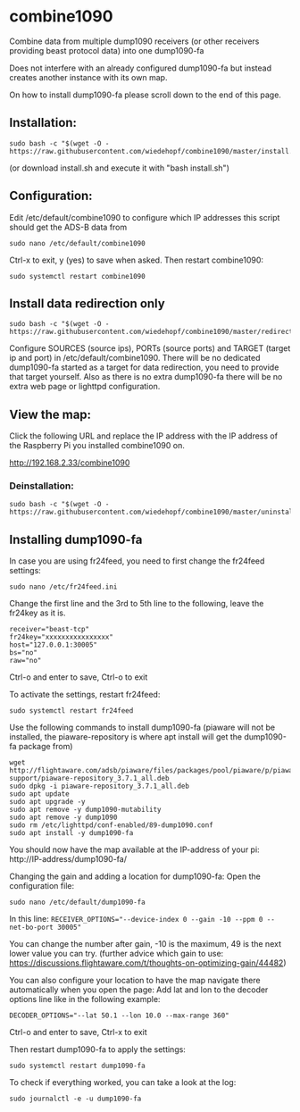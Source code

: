 # combine1090
Combine data from multiple dump1090 receivers (or other receivers providing beast protocol data) into one dump1090-fa

Does not interfere with an already configured dump1090-fa but instead creates another instance with its own map.

On how to install dump1090-fa please scroll down to the end of this page.

## Installation:
```
sudo bash -c "$(wget -O - https://raw.githubusercontent.com/wiedehopf/combine1090/master/install.sh)"
```
(or download install.sh and execute it with "bash install.sh")

## Configuration:

Edit /etc/default/combine1090 to configure which IP addresses this script should get the ADS-B data from
```
sudo nano /etc/default/combine1090
```
Ctrl-x to exit, y (yes) to save when asked.
Then restart combine1090:
```
sudo systemctl restart combine1090
```

## Install data redirection only
```
sudo bash -c "$(wget -O - https://raw.githubusercontent.com/wiedehopf/combine1090/master/redirect_only.sh)"
```
Configure SOURCES (source ips), PORTs (source ports) and TARGET (target ip and port) in /etc/default/combine1090.
There will be no dedicated dump1090-fa started as a target for data redirection, you need to provide that target yourself.
Also as there is no extra dump1090-fa there will be no extra web page or lighttpd configuration.

## View the map:

Click the following URL and replace the IP address with the IP address of the Raspberry Pi you installed combine1090 on.

http://192.168.2.33/combine1090


### Deinstallation:
```
sudo bash -c "$(wget -O - https://raw.githubusercontent.com/wiedehopf/combine1090/master/uninstall.sh)"
```



## Installing dump1090-fa

In case you are using fr24feed, you need to first change the fr24feed settings:
```
sudo nano /etc/fr24feed.ini
```
Change the first line and the 3rd to 5th line to the following, leave the fr24key as it is.
```
receiver="beast-tcp"
fr24key="xxxxxxxxxxxxxxxx"
host="127.0.0.1:30005"
bs="no"
raw="no"
```
Ctrl-o and enter to save, Ctrl-o to exit

To activate the settings, restart fr24feed:
```
sudo systemctl restart fr24feed
```

Use the following commands to install dump1090-fa
(piaware will not be installed, the piaware-repository is where apt install will get the dump1090-fa package from)

```
wget http://flightaware.com/adsb/piaware/files/packages/pool/piaware/p/piaware-support/piaware-repository_3.7.1_all.deb
sudo dpkg -i piaware-repository_3.7.1_all.deb
sudo apt update
sudo apt upgrade -y
sudo apt remove -y dump1090-mutability
sudo apt remove -y dump1090
sudo rm /etc/lighttpd/conf-enabled/89-dump1090.conf
sudo apt install -y dump1090-fa
```


You should now have the map available at the IP-address of your pi:
http://IP-address/dump1090-fa/

Changing the gain and adding a location for dump1090-fa:
Open the configuration file:
```
sudo nano /etc/default/dump1090-fa
```
In this line: `RECEIVER_OPTIONS="--device-index 0 --gain -10 --ppm 0 --net-bo-port 30005"`

You can change the number after gain, -10 is the maximum, 49 is the next lower value you can try.
(further advice which gain to use: https://discussions.flightaware.com/t/thoughts-on-optimizing-gain/44482)

You can also configure your location to have the map navigate there automatically when you open the page:
Add lat and lon to the decoder options line like in the following example:
```
DECODER_OPTIONS="--lat 50.1 --lon 10.0 --max-range 360"
```

Ctrl-o and enter to save, Ctrl-x to exit

Then restart dump1090-fa to apply the settings:
```
sudo systemctl restart dump1090-fa
```

To check if everything worked, you can take a look at the log:
```
sudo journalctl -e -u dump1090-fa
```
